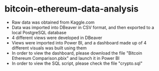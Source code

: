 # bitcoin-ethereum-data-analysis
- Raw data was obtained from Kaggle.com
- Data was imported into DBeaver in CSV format, and then exported to a local PostgreSQL database
- 4 different views were developed in DBeaver
- Views were imported into Power BI, and a dashboard made up of 4 different visuals was built using them
- In order to view the dashboard, please download the file "Bitcoin Ethereum Comparison.pbix" and launch it in Power BI
- In order to view the SQL script, please check the file "crypto.sql"
